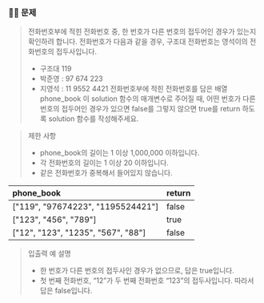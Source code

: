 ### 🧑‍💻 문제

> 전화번호부에 적힌 전화번호 중, 한 번호가 다른 번호의 접두어인 경우가 있는지 확인하려 합니다.
> 전화번호가 다음과 같을 경우, 구조대 전화번호는 영석이의 전화번호의 접두사입니다.
>
> - 구조대 119
> - 박준영 : 97 674 223
> - 지영석 : 11 9552 4421
>   전화번호부에 적힌 전화번호를 담은 배열 phone_book 이 solution 함수의 매개변수로 주어질 때, 어떤 번호가 다른 번호의 접두어인 경우가 있으면 false를 그렇지 않으면 true를 return 하도록 solution 함수를 작성해주세요.

> 제한 사항
>
> - phone_book의 길이는 1 이상 1,000,000 이하입니다.
> - 각 전화번호의 길이는 1 이상 20 이하입니다.
> - 같은 전화번호가 중복해서 들어있지 않습니다.

| phone_book                         | return |
| :--------------------------------- | :----- |
| ["119", "97674223", "1195524421"]  | false  |
| ["123", "456", "789"]              | true   |
| ["12", "123", "1235", "567", "88"] | false  |

> 입출력 예 설명
>
> - 한 번호가 다른 번호의 접두사인 경우가 없으므로, 답은 true입니다.
> - 첫 번째 전화번호, “12”가 두 번째 전화번호 “123”의 접두사입니다. 따라서 답은 false입니다.
